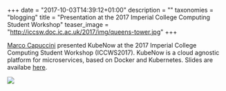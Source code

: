 +++
date = "2017-10-03T14:39:12+01:00"
description = ""
taxonomies = "blogging"
title = "Presentation at the 2017 Imperial College Computing Student Workshop"
teaser_image = "http://iccsw.doc.ic.ac.uk/2017/img/queens-tower.jpg"
+++

[Marco Capuccini](https://pharmb.io/people/marco/) presented KubeNow at the 2017 Imperial College Computing Student Workshop (ICCWS2017). KubeNow is a cloud agnostic platform for microservices, based on Docker and Kubernetes. Slides are availabe [here](https://uppsalauniversitet-my.sharepoint.com/personal/marco_capuccini_7608_student_uu_se/_layouts/15/guestaccess.aspx?docid=04e5c94e4c3234c13b3553441c080840a&authkey=AbF_IxDel2VfoeRPBEXF_UU).

![](/img/iccws2017/marco.jpg)
